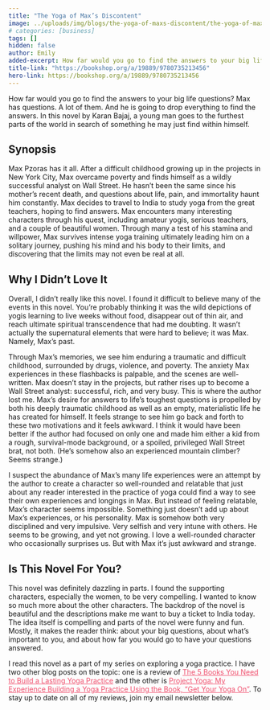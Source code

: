 ```yaml
---
title: "The Yoga of Max’s Discontent"
image: ../uploads/img/blogs/the-yoga-of-maxs-discontent/the-yoga-of-maxs-discontent.jpg
# categories: [business]
tags: []
hidden: false
author: Emily
added-excerpt: How far would you go to find the answers to your big life questions? Max has questions. A lot of them. And he is going to drop everything to find the answers. In this novel by Karan Bajaj, a young man goes to the furthest parts of the world in search of something he may just find within himself.
title-link: "https://bookshop.org/a/19889/9780735213456"
hero-link: https://bookshop.org/a/19889/9780735213456
---
```


<style> em {color: black;} p a {color: #f0506e;}</style>

How far would you go to find the answers to your big life questions? Max has questions. A lot of them. And he is going to drop everything to find the answers. In this novel by Karan Bajaj, a young man goes to the furthest parts of the world in search of something he may just find within himself.

## Synopsis

Max Pzoras has it all. After a difficult childhood growing up in the projects in New York City, Max overcame poverty and finds himself as a wildly successful analyst on Wall Street. He hasn’t been the same since his mother’s recent death, and questions about life, pain, and immortality haunt him constantly. Max decides to travel to India to study yoga from the great teachers, hoping to find answers. Max encounters many interesting characters through his quest, including amateur yogis, serious teachers, and a couple of beautiful women. Through many a test of his stamina and willpower, Max survives intense yoga training ultimately leading him on a solitary journey, pushing his mind and his body to their limits, and discovering that the limits may not even be real at all.

## Why I Didn’t Love It

Overall, I didn’t really like this novel. I found it difficult to believe many of the events in this novel. You’re probably thinking it was the wild depictions of yogis learning to live weeks without food, disappear out of thin air, and reach ultimate spiritual transcendence that had me doubting. It wasn’t actually the supernatural elements that were hard to believe; it was Max. Namely, Max’s past.

Through Max’s memories, we see him enduring a traumatic and difficult childhood, surrounded by drugs, violence, and poverty. The anxiety Max experiences in these flashbacks is palpable, and the scenes are well-written. Max doesn’t stay in the projects, but rather rises up to become a Wall Street analyst: successful, rich, and very busy. This is where the author lost me. Max’s desire for answers to life’s toughest questions is propelled by both his deeply traumatic childhood as well as an empty, materialistic life he has created for himself. It feels strange to see him go back and forth to these two motivations and it feels awkward. I think it would have been better if the author had focused on only one and made him either a kid from a rough, survival-mode background, or a spoiled, privileged Wall Street brat, not both. (He’s somehow also an experienced mountain climber? Seems strange.)

I suspect the abundance of Max’s many life experiences were an attempt by the author to create a character so well-rounded and relatable that just about any reader interested in the practice of yoga could find a way to see their own experiences and longings in Max. But instead of feeling relatable, Max’s character seems impossible. Something just doesn’t add up about Max’s experiences, or his personality. Max is somehow both very disciplined and very impulsive. Very selfish and very intune with others. He seems to be growing, and yet not growing. I love a well-rounded character who occasionally surprises us. But with Max it’s just awkward and strange.

## Is This Novel For You?

This novel was definitely dazzling in parts. I found the supporting characters, especially the women, to be very compelling. I wanted to know so much more about the other characters. The backdrop of the novel is beautiful and the descriptions make me want to buy a ticket to India today. The idea itself is compelling and parts of the novel were funny and fun. Mostly, it makes the reader think: about your big questions, about what’s important to you, and about how far you would go to have your questions answered.

I read this novel as a part of my series on exploring a yoga practice. I have two other blog posts on the topic: one is a review of [The 5 Books You Need to Build a Lasting Yoga Practice](/5-yoga-books/) and the other is [Project Yoga: My Experience Building a Yoga Practice Using the Book, “Get Your Yoga On”](/get-your-yoga-on/). To stay up to date on all of my reviews, join my email newsletter below.
